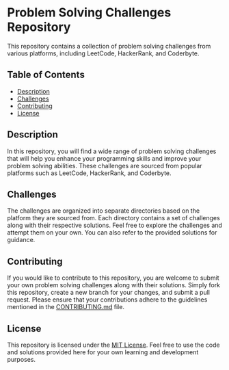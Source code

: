 # Problem Solving Challenges Repository

This repository contains a collection of problem solving challenges from various platforms, including LeetCode, HackerRank, and Coderbyte.

## Table of Contents

-   [Description](#description)
-   [Challenges](#challenges)
-   [Contributing](#contributing)
-   [License](#license)

## Description

In this repository, you will find a wide range of problem solving challenges that will help you enhance your programming skills and improve your problem solving abilities. These challenges are sourced from popular platforms such as LeetCode, HackerRank, and Coderbyte.

## Challenges

The challenges are organized into separate directories based on the platform they are sourced from. Each directory contains a set of challenges along with their respective solutions. Feel free to explore the challenges and attempt them on your own. You can also refer to the provided solutions for guidance.

## Contributing

If you would like to contribute to this repository, you are welcome to submit your own problem solving challenges along with their solutions. Simply fork this repository, create a new branch for your changes, and submit a pull request. Please ensure that your contributions adhere to the guidelines mentioned in the [CONTRIBUTING.md](CONTRIBUTING.md) file.

## License

This repository is licensed under the [MIT License](LICENSE). Feel free to use the code and solutions provided here for your own learning and development purposes.
